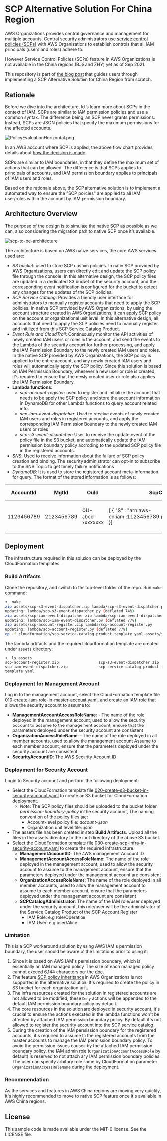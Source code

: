 # SCP Alternative Solution For China Region

AWS Organizations provides central governance and management for multiple accounts. Central security administrators use [service control policies (SCPs)](https://docs.aws.amazon.com/organizations/latest/userguide/orgs_manage_policies_scps.html) with AWS Organizations to establish controls that all IAM principals (users and roles) adhere to.

However Service Control Policies (SCPs) feature in AWS Organizations is not available in the China regions (BJS and ZHY) yet as of Sep 2021.

This repository is part of [the blog post](TBD) that guides users through implementing a SCP Alternative Solution for China Region from scratch.

## Rationale

Before we dive into the architecture, let’s learn more about SCPs in the context of IAM. SCPs are similar to IAM permission policies and use a common syntax. The difference being, an SCP never grants permissions. Instead, SCPs are JSON policies that specify the maximum permissions for the affected accounts.

![PolicyEvaluationHorizontal.png](docs/images/PolicyEvaluationHorizontal.png)

In an AWS account where SCP is applied, the above flow chart provides details about [how the decision is made](https://docs.aws.amazon.com/IAM/latest/UserGuide/reference_policies_evaluation-logic.html#policy-eval-denyallow).

SCPs are similar to IAM boundaries, in that they define the maximum set of actions that can be allowed. The difference is that SCPs applies to principals of accounts, and IAM permission boundary applies to principals of IAM users and roles.

Based on the rationale above, the SCP alternative solution is to implement a automated way to ensure the "SCP policies" are applied to all IAM user/roles within the account by IAM permission boundary.

## Architecture Overview

The purpose of the design is to simulate the native SCP as possible as we can, also considering the migration path to native SCP once it’s available.

![scp-to-be-architecture](docs/images/scp-alternative-solution.png)

The architecture is based on AWS native services, the core AWS services used are:

* *S3 bucket*: used to store SCP custom policies. In nativ SCP provided by AWS Organizations, users can directly edit and update the SCP policy file through the console. In this alternative design, the SCP policy files are updated in a dedicated S3 bucket of the security account, and the corresponding event notification is configured for the bucket to detect any changes for the updates of the SCP policies.
* *SCP Service Catalog*: Provides a friendly user interface for administrators to manually register accounts that need to apply the SCP policies. In native SCP provided by AWS Organizations, by using the account structure created in AWS Organizations, it can apply SCP policy on the account or organizational unit level. In this alternative design, all accounts that need to apply the SCP policies need to manually register and initilized from this SCP Service Catalog Product.
* *Event Rule and CloudTrail*: Continuously monitor the API activities of newly created IAM users or roles in the account, and send the events to the Lambda of the security account for further processing, and apply the IAM Permission Boundary to the newly created IAM users and roles. In the native SCP provided by AWS Organizations, the SCP policy is applied to the entire account, and any newly created IAM users and roles will automatically apply the SCP policy. Since this solution is based on IAM Permission Boundary, whenever a new user or role is created, it's required to ensure that the newly created user or role also applies the IAM Permission Boundary.
* **Lambda functions**:
    * *scp-account-register*: used to register and initialize the account that needs to be apply the SCP policy, and store the account information in DynamoDB for other Lambda functions to query account related info.
    * *scp-iam-event-dispatcher*: Used to receive events of newly created IAM users and roles in registered accounts, and apply the corresponding IAM Permission Boundary to the newly created IAM users or roles
    * *scp-s3-event-dispatcher*: Used to receive the update event of the policy file in the S3 bucket, and automatically update the IAM permission boundary policy accroding to the updated SCP policy file in the registered accounts.
* *SNS*: Used to receive information about the failure of SCP policy creation and binding. The security administrator can opt-in to subscribe to the SNS Topic to get timely failure notifications
* *DynamoDB*: It is used to store the registered account meta-information for query. The format of the stored information is as follows:

|AccountId|MgtId|OuId|ScpCustomPolicyList (L)|ScpPolicyPathList (L)|ScpUpdateTime (S)|
| --- | ----------- | --- | ----------- | --- | ----------- |
|1123456789|2123456789|OU-abcd-xxxxxxxx|[ { "S" : "arn:aws-cn:iam::1123456789:policy/CustomPermissionBoundaries" }]|[ { "S" : "permission-boundary-policy/ou-abcd-xxxxxxxxx.json" }]|Tue Jul 20 11:00:38 2021|

## Deployment

The infrastructure required in this solution can be deployed by the CloudFormation templates.

### Build Artifacts

Clone the repository, and switch to the top-level folder of the repo. Run `make` command:

```bash
➜  make
zip assets/scp-s3-event-dispatcher.zip lambda/scp-s3-event-dispatcher.py
updating: lambda/scp-s3-event-dispatcher.py (deflated 74%)
zip assets/scp-iam-event-dispatcher.zip lambda/scp-iam-event-dispatcher.py
updating: lambda/scp-iam-event-dispatcher.py (deflated 77%)
zip assets/scp-account-register.zip lambda/scp-account-register.py
updating: lambda/scp-account-register.py (deflated 77%)
cp -f cloudformation/scp-service-catalog-product-template.yaml assets/scp-service-catalog-product-template.yaml
```

The lambda artifacts and the required cloudformation template are created under `assets` directory:

```
➜  ls assets
scp-account-register.zip                  scp-s3-event-dispatcher.zip
scp-iam-event-dispatcher.zip              scp-service-catalog-product-template.yaml
```

### Deployment for Management Account

Log in to the management account, select the CloudFormation template file [010-create-iam-role-in-master-account.yaml](cloudformation/010-create-iam-role-in-master-account.yaml), and create an IAM role that allows the security account to assume to:

* **ManagementAccountAccessRoleName**: - The name of the role deployed in the management account, used to allow the security account to assume to the management account, ensure that the parameters deployed under the security account are consistent
* **OrganizationAccessRoleName**: - The name of the role deployed in all member accounts, used to allow the management account Assume to each member account, ensure that the parameters deployed under the security account are consistent
* **SecurityAccountID**: The AWS Security Account ID

### Deployment for Security Account

Login to Security account and perform the following deployment:

* Select the CloudFormation template file [020-create-s3-bucket-in-security-account.yaml](cloudformation/020-create-s3-bucket-in-security-account.yaml) to create an S3 bucket for CloudFormation deployment.
    * *Note*: The SCP policy files should be uploaded to the bucket folder *permission-boundary-policy* in the security account, The naming convention of the policy files are:
        * Account-level policy file: *account-<ACCOUNT-ID>.json*
        * Organization unit level file: *<OrganizationUnit-ID>.json*
* The assets file has been created in step __Build Artifacts__. Upload all the files in the assets directory to the root directory of the above S3 bucket.
* Select the CloudFormation template file [030-create-scp-infra-in-security-account.yaml](cloudformation/030-create-scp-infra-in-security-account.yaml) to create the required infrastructure.
    * **ManagementAccountID**: The AWS management Account ID
    * **ManagementAccountAccessRoleName**: The name of the role deployed in the management account, used to allow the security account to assume to the management account, ensure that the parameters deployed under the management account are consistent
    * **OrganizationAccessRoleName**: The name of the role deployed in all member accounts, used to allow the management account to assume to each member account, ensure that the parameters deployed under the management account are consistent
    * **SCPCatalogAdministrator**: The name of the IAM role/user deployed under the security account, this role/user will be the administrator of the Service Catalog Product of the SCP Account Register
        * IAM Role: e.g role/Operation
        * IAM User: e.g user/Alice

### Limitation

This is a SCP workaround solution by using AWS IAM's permission boundary, the user should be aware of the limitations prior to using it:

1. Since it is based on AWS IAM's permission boundary, which is essentially an IAM managed policy. The size of each managed policy cannot exceed 6,144 characters per the [doc](https://docs.aws.amazon.com/IAM/latest/UserGuide/reference_iam-quotas.html#reference_iam-quotas-entity-length).
1. The feature [SCP policy inheritance](https://docs.aws.amazon.com/organizations/latest/userguide/orgs_manage_policies_inheritance.html) in AWS Organizations is not supported in the alternative solution. It's required to create the policy in S3 bucket for each organization unit.
1. The infra resources created for the solution in registered accounts are not allowed to be modified, these `Deny` actions will be appended to the default IAM permission boundary policy by default.
1. The core resources in the solution are deployed in security account, it's crucial to ensure the actions executed in the lambda functions won't be affected by attached IAM permission boundary policy. By default it's not allowed to register the security account into the SCP service catalog.
1. During the creation of the IAM permission boundary for the registered accounts, it's required to assume to the registered accounts from the master accounts to manage the IAM permission boundary policy. To avoid the permission issues caused by the attached IAM permission boundary policy, the IAM admin role (`OrganizationAccountAccessRole` by default) is reserved to not attach any IAM permission boundary policies. The user can specify arbitary role name by CloudFormation parameter `OrganizationAccessRoleName` during the deployment.

### Recommendation

As the services and features in AWS China regions are moving very quickly, it's highly recommended to move to native SCP feature once it's available in AWS China regions.

## License

This sample code is made available under the MIT-0 license. See the LICENSE file.
